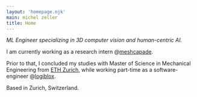 ```yaml
---
layout: 'homepage.njk'
main: michel zeller
title: Home
---
```


_ML Engineer specializing in 3D computer vision and human-centric AI._

I am currently working as a research intern @[meshcapade](https://meshcapade.com).

Prior to that, I concluded my studies with Master of Science in Mechanical Engineering from [ETH Zurich](https://ethz.ch), while working part-time as a software-engineer @[logiblox](https://logiblox.com).

Based in Zurich, Switzerland.

